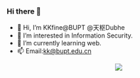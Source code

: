 ### Hi there 👋

- 👋 Hi, I’m KKfine@BUPT @天枢Dubhe
- 👀 I’m interested in Information Security.
- 🌱 I’m currently learning web.
- 📫 Email:kk@bupt.edu.cn

<div align="center">
	<img  src="https://github-readme-stats.vercel.app/api/top-langs/?username=haoami&hide_title=true&hide_border=true&layout=compact&langs_count=6&text_color=000&icon_color=fff&bg_color=0,52fa5a,4dfcff,c64dff&theme=graywhite" />
</div>
